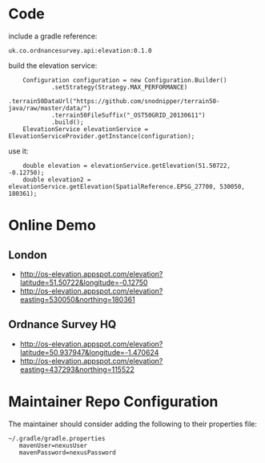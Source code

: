 # Code #
include a gradle reference:

    uk.co.ordnancesurvey.api:elevation:0.1.0
build the elevation service:

        Configuration configuration = new Configuration.Builder()
                .setStrategy(Strategy.MAX_PERFORMANCE)
                .terrain50DataUrl("https://github.com/snodnipper/terrain50-java/raw/master/data/")
                .terrain50FileSuffix("_OST50GRID_20130611")
                .build();
        ElevationService elevationService = ElevationServiceProvider.getInstance(configuration);
use it:

        double elevation = elevationService.getElevation(51.50722, -0.12750);
        double elevation2 = elevationService.getElevation(SpatialReference.EPSG_27700, 530050, 180361);

# Online Demo #
## London ##
* http://os-elevation.appspot.com/elevation?latitude=51.50722&longitude=-0.12750
* http://os-elevation.appspot.com/elevation?easting=530050&northing=180361

## Ordnance Survey HQ ##
* http://os-elevation.appspot.com/elevation?latitude=50.937947&longitude=-1.470624
* http://os-elevation.appspot.com/elevation?easting=437293&northing=115522

# Maintainer Repo Configuration #
The maintainer should consider adding the following to their properties file:

    ~/.gradle/gradle.properties
       mavenUser=nexusUser
       mavenPassword=nexusPassword
